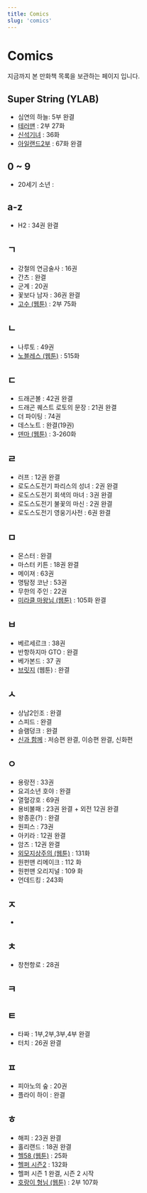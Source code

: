 ```yaml
---
title: Comics
slug: 'comics'
---
```


# Comics

지금까지 본 만화책 목록을 보관하는 페이지 입니다.

## Super String (YLAB)

- 심연의 하늘: 5부 완결
- [테러맨](https://comic.naver.com/webtoon/list.nhn?titleId=670149) : 2부 27화
- [신석기녀](https://comic.naver.com/webtoon/list.nhn?titleId=703308) : 36화
- [아일랜드2부]() : 67화 완결

0 ~ 9
-----

- 20세기 소년 :

a-z
---

- H2 : 34권 완결

ㄱ
--

- 강철의 연금술사 : 16권
- 간츠 : 완결
- 군계 : 20권
- 꽃보다 남자 : 36권 완결
- [고수 (웹툰)](http://comic.naver.com/webtoon/list.nhn?titleId=662774&weekday=wed) : 2부 75화

ㄴ
--

- 나루토 : 49권
- [노블레스 (웹툰)](http://comic.naver.com/webtoon/list.nhn?titleId=25455) : 515화

ㄷ
--

- 드래곤볼 : 42권 완결
- 드래곤 퀘스트 로토의 문장 : 21권 완결
- 더 파이팅 : 74권
- 데스노트 : 완결(19권)
- [덴마 (웹툰)](http://comic.naver.com/webtoon/list.nhn?titleId=119874) : 3-260화

ㄹ
--

- 러프 : 12권 완결
- 로도스도전기 파리스의 성녀 : 2권 완결
- 로도스도전기 회색의 마녀 : 3권 완결
- 로도스도전기 불꽃의 마신 : 2권 완결
- 로도스도전기 영웅기사전 : 6권 완결

ㅁ
--

- 몬스터 : 완결
- 마스터 키튼 : 18권 완결
- 메이져 : 63권
- 명탐정 코난 : 53권
- 무한의 주인 : 22권
- [미라클 마왕님 (웹툰)](http://comic.naver.com/webtoon/list.nhn?titleId=654817&weekday=tue) : 105화 완결

ㅂ
--

- 베르세르크 : 38권
- 반항하지마 GTO : 완결
- 베가본드 : 37 권
- [브릿지](http://webtoon.daum.net/webtoon/view/bridge) (웹툰) : 완결

ㅅ
--

- 상남2인조 : 완결
- 스피드 : 완결
- 슬램덩크 : 완결
- [신과 함께](http://comic.naver.com/webtoon/list.nhn?titleId=697685&weekday=thu) : 저승편 완결, 이승편 완결, 신화편

ㅇ
--

- 용랑전 : 33권
- 요괴소년 호야 : 완결
- 열혈강호 : 69권
- 용비불패 : 23권 완결 + 외전 12권 완결
- 왕종훈(?) : 완결
- 원피스 : 73권
- 아키라 : 12권 완결
- 암즈 : 12권 완결
- [외모지상주의 (웹툰)](http://comic.naver.com/webtoon/list.nhn?titleId=641253&weekday=fri) : 131화
- 원펀맨 리메이크 : 112 화
- 원펀맨 오리지널 : 109 화
- 언데드킹 : 243화

ㅈ
-
-



ㅊ
--

- 창천항로 : 28권

ㅋ
--
ㅌ
--


- 타짜 : 1부,2부,3부,4부 완결
- 터치 : 26권 완결

ㅍ
--

- 피아노의 숲 : 20권
- 플라이 하이 : 완결

ㅎ
--

- 해피 : 23권 완결
- 홀리랜드 : 18권 완결
- [헬58 (웹툰)](http://comic.naver.com/bestChallenge/list.nhn?titleId=656714) : 25화
- [헬퍼 시즌2](http://comic.naver.com/webtoon/list.nhn?titleId=670143) : 132화
- 헬퍼 시즌 1 완결, 시즌 2 시작
- [호랑이 형님 (웹툰)](http://comic.naver.com/webtoon/list.nhn?titleId=650305&weekday=sat) : 2부 107화

